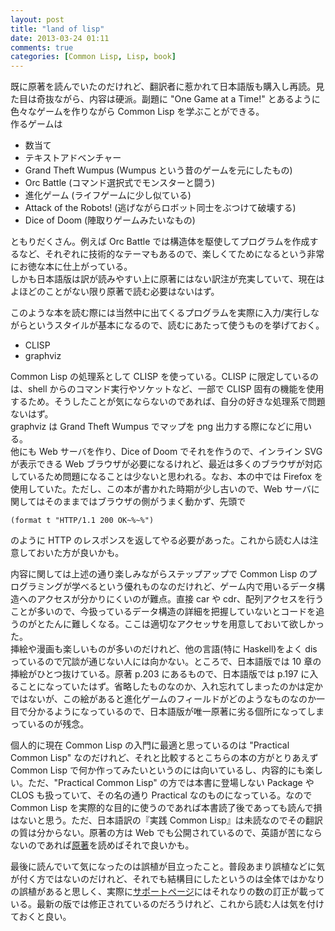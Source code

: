 ```yaml
---
layout: post
title: "land of lisp"
date: 2013-03-24 01:11
comments: true
categories: [Common Lisp, Lisp, book]
---
```

既に原著を読んでいたのだけれど、翻訳者に惹かれて日本語版も購入し再読。見た目は奇抜ながら、内容は硬派。副題に "One Game at a Time!" とあるように色々なゲームを作りながら Common Lisp を学ぶことができる。  
作るゲームは

* 数当て
* テキストアドベンチャー
* Grand Theft Wumpus (Wumpus という昔のゲームを元にしたもの)
* Orc Battle (コマンド選択式でモンスターと闘う)
* 進化ゲーム (ライフゲームに少し似ている)
* Attack of the Robots! (逃げながらロボット同士をぶつけて破壊する)
* Dice of Doom (陣取りゲームみたいなもの)

ともりだくさん。例えば Orc Battle では構造体を駆使してプログラムを作成するなど、それぞれに技術的なテーマもあるので、楽しくてためになるという非常にお徳な本に仕上がっている。  
しかも日本語版は訳が読みやすい上に原著にはない訳注が充実していて、現在はよほどのことがない限り原著で読む必要はないはず。

このような本を読む際には当然中に出てくるプログラムを実際に入力/実行しながらというスタイルが基本になるので、読むにあたって使うものを挙げておく。

* CLISP
* graphviz

Common Lisp の処理系として CLISP を使っている。CLISP に限定しているのは、shell からのコマンド実行やソケットなど、一部で CLISP 固有の機能を使用するため。そうしたことが気にならないのであれば、自分の好きな処理系で問題ないはず。  
graphviz は Grand Theft Wumpus でマップを png 出力する際になどに用いる。  
他にも Web サーバを作り、Dice of Doom でそれを作うので、インライン SVG が表示できる Web ブラウザが必要になるけれど、最近は多くのブラウザが対応しているため問題になることは少ないと思われる。なお、本の中では Firefox を使用していた。ただし、この本が書かれた時期が少し古いので、Web サーバに関してはそのままではブラウザの側がうまく動かず、先頭で

    (format t "HTTP/1.1 200 OK~%~%")

のように HTTP のレスポンスを返してやる必要があった。これから読む人は注意しておいた方が良いかも。

内容に関しては上述の通り楽しみながらステップアップで Common Lisp のプログラミングが学べるという優れものなのだけれど、ゲーム内で用いるデータ構造へのアクセスが分かりにくいのが難点。直接 car や cdr、配列アクセスを行うことが多いので、今扱っているデータ構造の詳細を把握していないとコードを追うのがとたんに難しくなる。ここは適切なアクセッサを用意しておいて欲しかった。  
挿絵や漫画も楽しいものが多いのだけれど、他の言語(特に Haskell)をよく dis っているので冗談が通じない人には向かない。ところで、日本語版では 10 章の挿絵がひとつ抜けている。原著 p.203 にあるもので、日本語版では p.197 に入ることになっていたはず。省略したものなのか、入れ忘れてしまったのかは定かではないが、この絵があると進化ゲームのフィールドがどのようなものなのか一目で分かるようになっているので、日本語版が唯一原著に劣る個所になってしまっているのが残念。


個人的に現在 Common Lisp の入門に最適と思っているのは "Practical Common Lisp" なのだけれど、それと比較するとこちらの本の方がとりあえず Common Lisp で何か作ってみたいというのには向いているし、内容的にも楽しい。ただ、"Practical Common Lisp" の方では本書に登場しない Package や CLOS も扱っていて、その名の通り Practical なのものになっている。なので Common Lisp を実際的な目的に使うのであれば本書読了後であっても読んで損はないと思う。ただ、日本語訳の『実践 Common Lisp』は未読なのでその翻訳の質は分からない。原著の方は Web でも公開されているので、英語が苦にならないのであれば[原著](http://www.gigamonkeys.com/book/)を読めばそれで良いかも。

最後に読んでいて気になったのは誤植が目立ったこと。普段あまり誤植などに気が付く方ではないのだけれど、それでも結構目にしたというのは全体ではかなりの誤植があると思しく、実際に[サポートページ](http://practical-scheme.net/wiliki/wiliki.cgi/Shiro:LandOfLisp)にはそれなりの数の訂正が載っている。最新の版では修正されているのだろうけれど、これから読む人は気を付けておくと良い。

